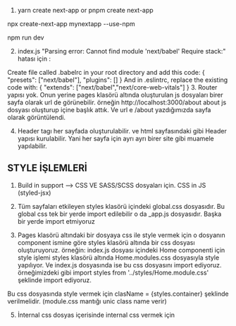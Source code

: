 1. yarn create next-app or
pnpm create next-app

npx create-next-app mynextapp --use-npm

npm run dev

2. index.js "Parsing error: Cannot find module 'next/babel' Require stack:" hatası için :

Create file called .babelrc in your root directory and add this code:
        {
        "presets": ["next/babel"],
        "plugins": []
        }
And in .eslintrc, replace the existing code with:
        {
        "extends": ["next/babel","next/core-web-vitals"]
        }
3. Router yapısı yok. Onun yerine pages klasörü altında oluşturulan js dosyaları birer sayfa olarak url de görünebilir. 
örneğin http://localhost:3000/about
about js dosyası oluşturup içine başlık attık. Ve url e /about yazdığımızda sayfa olarak görüntülendi.

4. Header tagı her sayfada oluşturulabilir. ve html sayfasındaki gibi Header yapısı kurulabilir. Yani her sayfa için ayrı ayrı birer site gibi muamele yapılabilir.

## STYLE İŞLEMLERİ
1. Build in support --> CSS VE SASS/SCSS dosyaları için.
CSS in JS (styled-jsx)

2. Tüm sayfaları etkileyen styles klasörü içindeki global.css dosyasıdır.
Bu global css tek bir yerde import edilebilir o da _app.js dosyasıdır. Başka bir yerde import etmiyoruz

3. Pages klasörü altındaki bir dosyaya css ile style vermek için o dosyanın component ismine göre styles klasörü altında bir css dosyası oluşturuyoruz. örneğin:
index.js dosyası içindeki Home componenti için style işlemi styles klasörü altında Home.modules.css dosyasıyla style yapılıyor.
Ve index.js dosyasında ise bu css dosyasını import ediyoruz. örneğimizdeki gibi 
import styles from '../styles/Home.module.css'
şeklinde import ediyoruz.

Bu css dosyasında style vermek için clasName = {styles.container}
şeklinde verilmelidir.
(module.css mantığı unic class name verir)

5. İnternal css
dosyas içerisinde internal css vermek için 
        <style jsx>
                .greenColor{
                        color: green;
                }
        <style>        
şeklinde kullanabiliriz.
..........................................

5. Çoklu kullanım gerektiren componentlar için ana dizinde (pages sayfası dışında)
bir components klasörü oluşturup componentları bu klasör altında oluşturuyoruz.

6. dosyalar oluştururken pages (sayfa) dosyalarının ismi küçük harfle about.js gibi,
componentslerin iismleri ise büyük harfle Layout.js gibi oluşturulur.

7. _app.js dosyasında oluşturduğumuz bir componenti import edip kullanabiliriz.
Bu Layout componentinin tüm sayfalarda görünmesini sağlamak içiin _app.js dosyasındaki 
        <Component {...pageProps} />
kodunu Layout ile sarmalladık.
    <Layout>
      <Component {...pageProps} />
    </Layout>

ardından Layout içinde Layout fonksiyonuna props olarak {children} verdik.

8. Nav.js componenti oluşturduk. Navbar yapmaya başladık.
Menü isimleri için ul altında li ler oluşturduk. ve react ta react router dom dan linkleri kullandığımız gibi burada da Link leri import ediyoruz. ama next/link ten
import Link from 'next/link';     şeklinde.
